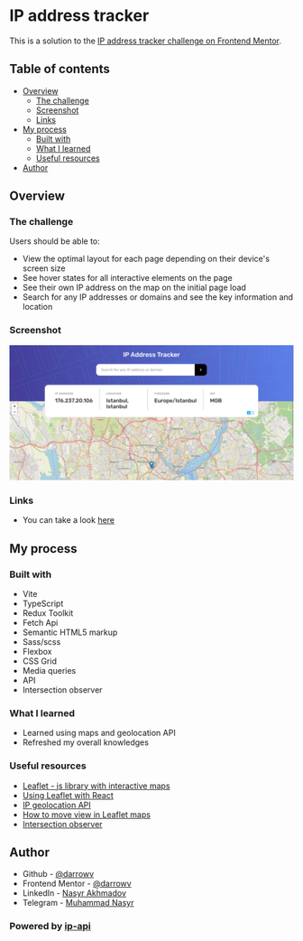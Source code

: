 # IP address tracker

This is a solution to the [IP address tracker challenge on Frontend Mentor](https://www.frontendmentor.io/challenges/ip-address-tracker-I8-0yYAH0).

## Table of contents

- [Overview](#overview)
  - [The challenge](#the-challenge)
  - [Screenshot](#screenshot)
  - [Links](#links)
- [My process](#my-process)
  - [Built with](#built-with)
  - [What I learned](#what-i-learned)
  - [Useful resources](#useful-resources)
- [Author](#author)

## Overview

### The challenge

Users should be able to:

- View the optimal layout for each page depending on their device's screen size
- See hover states for all interactive elements on the page
- See their own IP address on the map on the initial page load
- Search for any IP addresses or domains and see the key information and location

### Screenshot

![](./screenshot.png)

### Links

- You can take a look [here](https://darrowv.github.io/ip-address-tracker)

## My process

### Built with

- Vite
- TypeScript
- Redux Toolkit
- Fetch Api
- Semantic HTML5 markup
- Sass/scss
- Flexbox
- CSS Grid
- Media queries
- API
- Intersection observer

### What I learned

- Learned using maps and geolocation API
- Refreshed my overall knowledges

### Useful resources

- [Leaflet - js library with interactive maps](https://leafletjs.com/)
- [Using Leaflet with React](https://react-leaflet.js.org/)
- [IP geolocation API](https://ip-api.com/)
- [How to move view in Leaflet maps](https://codesandbox.io/s/uemdn?file=/src/App.js)
- [Intersection observer](https://www.youtube.com/watch?v=wkztoWlwTXU)

## Author

- Github - [@darrowv](https://github.com/darrowv)
- Frontend Mentor - [@darrowv](https://www.frontendmentor.io/profile/darrowv)
- LinkedIn - [Nasyr Akhmadov](https://linkedin.com/in/darrowv)
- Telegram - [Muhammad Nasyr](https://t.me/m_nasyr)

### Powered by [ip-api](https://ip-api.com/)